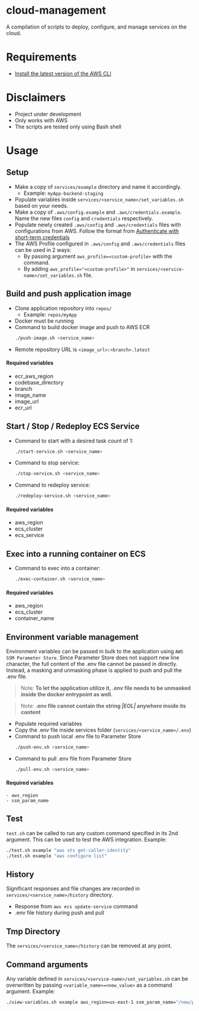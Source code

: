 # cloud-management
A compilation of scripts to deploy, configure, and manage services on the cloud.

# Requirements
- [Install the latest version of the AWS CLI](https://docs.aws.amazon.com/cli/latest/userguide/getting-started-install.html)


# Disclaimers
- Project under development
- Only works with AWS
- The scripts are tested only using Bash shell

# Usage

## Setup
- Make a copy of `services/example` directory and name it accordingly.
    - Example: `myApp-backend-staging`
- Populate variables inside `services/<service_name>/set_variables.sh` based on your needs.
- Make a copy of `.aws/config.example` and `.aws/credentials.example`. Name the new files `config` and `credentials` respectively.
- Populate newly created `.aws/config` and `.aws/credentials` files with configurations from AWS. Follow the format from [Authenticate with short-term credentials](https://docs.aws.amazon.com/cli/latest/userguide/cli-authentication-short-term.html)
- The AWS Profile configured in `.aws/config` and `.aws/credentials` files can be used in 2 ways:
    - By passing argument `aws_profile=<custom-profile>` with the command.
    - By adding `aws_profile="<custom-profile>"` in `services/<service-name>/set_variables.sh` file.

## Build and push application image
- Clone application repository into `repos/`
    - Example: `repos/myApp`
- Docker must be running
- Command to build docker image and push to AWS ECR
    ```bash
    ./push-image.sh <service_name>
    ```
- Remote repository URL is `<image_url>:<branch>.latest`

#### Required variables
- ecr_aws_region
- codebase_directory
- branch
- image_name
- image_url
- ecr_url

## Start / Stop / Redeploy ECS Service
- Command to start with a desired task count of 1:
    ```bash
    ./start-service.sh <service_name>
    ```
- Command to stop service:
    ```bash
    ./stop-service.sh <service_name>
    ```
- Command to redeploy service:
    ```bash
    ./redeploy-service.sh <service_name>
    ```

#### Required variables
- aws_region
- ecs_cluster
- ecs_service

## Exec into a running container on ECS
- Command to exec into a container:
    ```bash
    ./exec-container.sh <service_name>
    ```

#### Required variables
- aws_region
- ecs_cluster
- container_name

## Environment variable management
Environment variables can be passed in bulk to the application using `AWS SSM Parameter Store`. Since Parameter Store does not support new line character, the full content of the .env file cannot be passed in directly. Instead, a masking and unmasking phase is applied to push and pull the .env file. 
> Note: **To let the application utilize it, .env file needs to be unmasked inside the docker entrypoint as well.**

> Note: **.env file cannot contain the string *|EOL|* anywhere inside its content**

- Populate required variables
- Copy the .env file inside services folder (`services/<service_name>/.env`)
- Command to push local .env file to Parameter Store
    ```bash
    ./push-env.sh <service_name>
    ```
- Command to pull .env file from Parameter Store
    ```bash
    ./pull-env.sh <service_name>
    ```

#### Required variables
    - aws_region
    - ssm_param_name

## Test
`test.sh` can be called to run any custom command specified in its 2nd argument. This can be used to test the AWS integration. Example:
```bash
./test.sh example "aws sts get-caller-identity"
./test.sh example "aws configure list"
```

## History
Significant responses and file changes are recorded in `services/<service_name>/history` directory.

- Response from `aws ecs update-service` command
- .env file history during push and pull

## Tmp Directory
The `services/<service_name>/history` can be removed at any point.

## Command arguments
Any variable defined in `services/<service-name>/set_variables.sh` can be overwritten by passing `<variable_name>=<new_value>` as a command argument. Example:
```bash
./view-variables.sh example aws_region=us-east-1 ssm_param_name="/new/parameter"
```
